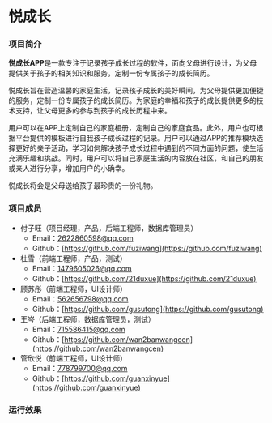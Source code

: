 # 悦成长

### 项目简介

**悦成长APP**是一款专注于记录孩子成长过程的软件，面向父母进行设计，为父母提供关于孩子的相关知识和服务，定制一份专属孩子的成长简历。

悦成长旨在营造温馨的家庭生活，记录孩子成长的美好瞬间，为父母提供更加便捷的服务，定制一份专属孩子的成长简历。为家庭的幸福和孩子的成长提供更多的技术支持，让父母更多的参与到孩子的成长历程中来。

用户可以在APP上定制自己的家庭相册，定制自己的家庭食品。此外，用户也可根据平台提供的模板进行自我孩子成长过程的记录。用户可以通过APP的推荐模块选择更好的亲子活动，学习如何解决孩子成长过程中遇到的不同方面的问题，使生活充满乐趣和挑战。同时，用户可以将自己家庭生活的内容放在社区，和自己的朋友或亲人进行分享，增加用户的小确幸。

悦成长将会是父母送给孩子最珍贵的一份礼物。

### 项目成员

- 付子旺（项目经理，产品，后端工程师，数据库管理员）
  - Email：[2622860598@qq.com](mailto://2622860598@qq.com)
  - Github：[https://github.com/fuziwang](https://github.com/fuziwang)
- 杜雪（前端工程师，产品，测试）
  - Email：[1479605026@qq.com](mailto://1479605026@qq.com)
  - Github：[https://github.com/21duxue](https://github.com/21duxue)
- 顾苏彤（前端工程师，UI设计师）
  - Email：[562656798@qq.com](mailto://562656798@qq.com)
  - Github：[https://github.com/gusutong](https://github.com/gusutong)
- 王岑（后端工程师，数据库管理员，测试）
  - Email：[715586415@qq.com](mailto://715586415@qq.com)
  - Github：[https://github.com/wan2banwangcen](https://github.com/wan2banwangcen)
- 管欣悦（前端工程师，UI设计师）
  - Email：[778799700@qq.com](mailto://778799700@qq.com)
  - Github：[https://github.com/guanxinyue](https://github.com/guanxinyue)

### 运行效果


